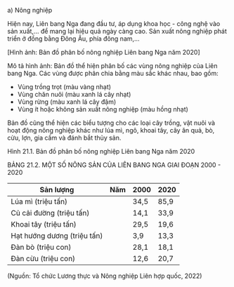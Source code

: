 a) Nông nghiệp

Hiện nay, Liên bang Nga đang đầu tư, áp dụng khoa học - công nghệ vào sản xuất,... để mang lại hiệu quả ngày càng cao. Sản xuất nông nghiệp phát triển ở đồng bằng Đông Âu, phía đông nam,...

[Hình ảnh: Bản đồ phân bố nông nghiệp Liên bang Nga năm 2020]

Mô tả hình ảnh: Bản đồ thể hiện phân bố các vùng nông nghiệp của Liên bang Nga. Các vùng được phân chia bằng màu sắc khác nhau, bao gồm:
- Vùng trồng trọt (màu vàng nhạt)
- Vùng chăn nuôi (màu xanh lá cây nhạt)
- Vùng rừng (màu xanh lá cây đậm)
- Vùng ít hoặc không sản xuất nông nghiệp (màu hồng nhạt)

Bản đồ cũng thể hiện các biểu tượng cho các loại cây trồng, vật nuôi và hoạt động nông nghiệp khác như lúa mì, ngô, khoai tây, cây ăn quả, bò, cừu, lợn, gia cầm và đánh bắt thủy sản.

Hình 21.1. Bản đồ phân bố nông nghiệp Liên bang Nga năm 2020

BẢNG 21.2. MỘT SỐ NÔNG SẢN CỦA LIÊN BANG NGA GIAI ĐOẠN 2000 - 2020

Sản lượng | Năm | 2000 | 2020
--- | --- | --- | ---
Lúa mì (triệu tấn) | | 34,5 | 85,9
Củ cải đường (triệu tấn) | | 14,1 | 33,9
Khoai tây (triệu tấn) | | 29,5 | 19,6
Hạt hướng dương (triệu tấn) | | 3,9 | 13,3
Đàn bò (triệu con) | | 28,1 | 18,1
Đàn cừu (triệu con) | | 12,6 | 20,7

(Nguồn: Tổ chức Lương thực và Nông nghiệp Liên hợp quốc, 2022)